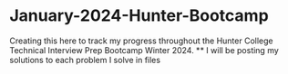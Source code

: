 # January-2024-Hunter-Bootcamp
Creating this here to track my progress throughout the Hunter College Technical Interview Prep Bootcamp Winter 2024.
** I will be posting my solutions to each problem I solve in files
